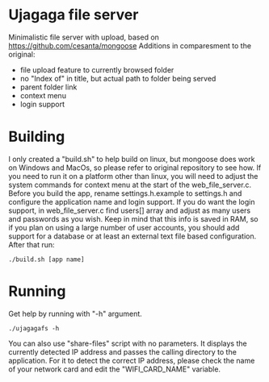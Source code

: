 # Ujagaga file server
Minimalistic file server with upload, based on https://github.com/cesanta/mongoose
Additions in comparesment to the original:
- file upload feature to currently browsed folder
- no "Index of" in title, but actual path to folder being served
- parent folder link
- context menu
- login support

# Building
I only created a "build.sh" to help build on linux, but mongoose does work on Windows and MacOs, so please refer to original repository to see how.
If you need to run it on a platform other than linux, you will need to adjust the system commands for context menu at the start of the web_file_server.c.  
Before you build the app, rename settings.h.example to settings.h and configure the application name and login support.
If you do want the login support, in web_file_server.c find users[] array and adjust as many users and passwords as you wish. Keep in mind that this info is saved in RAM, so if you plan on using a large number of user accounts, you should add support for a database or at least an external text file based configuration.
After that run:

    ./build.sh [app name]


# Running
Get help by running with "-h" argument.

    ./ujagagafs -h

You can also use "share-files" script with no parameters. It displays the currently detected IP address and passes the calling directory to the application. For it to detect the correct IP address, please check the name of your network card and edit the "WIFI_CARD_NAME" variable. 


